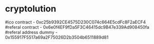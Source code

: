 # cryptolution
#ico contract - 0xc25b9392CE4575D230C074c664E5cdFc8F2aECF4
#referal contract - 0x6e0f4EF9fDa5F3C46415dc9B47e339Ad908450fa
#referal address dummy - 0x155917F5517a69a2F75026D2b3504b6511889d81
